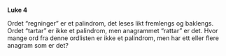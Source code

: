 **Luke 4**

Ordet “regninger” er et palindrom, det leses likt fremlengs og baklengs. Ordet “tartar” er ikke et palindrom, men anagrammet “rattar” er det. Hvor mange ord fra denne ordlisten er ikke et palindrom, men har ett eller flere anagram som er det?